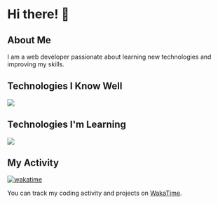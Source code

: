 # Hi there! 👋

## About Me
I am a web developer passionate about learning new technologies and improving my skills.

## Technologies I Know Well
[![](https://skillicons.dev/icons?i=html,css,js,ts,bun,react,next,tailwind)](https://skillicons.dev)

## Technologies I'm Learning
[![](https://skillicons.dev/icons?i=vue,nuxt,rust)](https://skillicons.dev)

## My Activity
[![wakatime](https://wakatime.com/badge/user/ded47e94-2a9a-4c9a-becc-68548b2e53e0.svg)](https://wakatime.com/@ded47e94-2a9a-4c9a-becc-68548b2e53e0)

You can track my coding activity and projects on [WakaTime](https://wakatime.com/@ded47e94-2a9a-4c9a-becc-68548b2e53e0).

